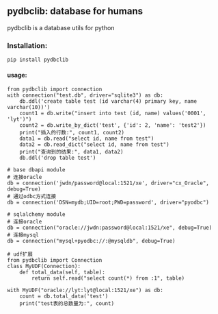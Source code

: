 ## pydbclib: database for humans
pydbclib is a database utils for python

### Installation:
    pip install pydbclib

#### usage:

    from pydbclib import connection
    with connection("test.db", driver="sqlite3") as db:
        db.ddl('create table test (id varchar(4) primary key, name varchar(10))')
        count1 = db.write("insert into test (id, name) values('0001', 'lyt')")
        count2 = db.write_by_dict('test', {'id': 2, 'name': 'test2'})
        print("插入的行数:", count1, count2)
        data1 = db.read("select id, name from test")
        data2 = db.read_dict("select id, name from test")
        print("查询到的结果:", data1, data2)
        db.ddl('drop table test')

    # base dbapi module
    # 连接oracle
    db = connection('jwdn/password@local:1521/xe', driver="cx_Oracle", debug=True)
    # 通过odbc方式连接
    db = connection('DSN=mydb;UID=root;PWD=password', driver="pyodbc")

    # sqlalchemy module
    # 连接oracle
    db = connection("oracle://jwdn:password@local:1521/xe", debug=True)
    # 连接mysql
    db = connection("mysql+pyodbc://:@mysqldb", debug=True)

    # udf扩展
    from pydbclib import Connection  
    class MyUDF(Connection):
        def total_data(self, table):  
            return self.read("select count(*) from :1", table)

    with MyUDF("oracle://lyt:lyt@local:1521/xe") as db:
        count = db.total_data('test')
        print("test表的总数量为:", count)
